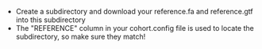 * Create a subdirectory and download your reference.fa and reference.gtf into this subdirectory
* The "REFERENCE" column in your cohort.config file is used to locate the subdirectory, so make sure they match!

